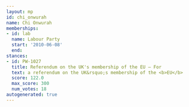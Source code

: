 ```yaml
---
layout: mp
id: chi_onwurah
name: Chi Onwurah
memberships:
- id: lab
  name: Labour Party
  start: '2010-06-08'
  end: 
stances:
- id: PW-1027
  title: Referendum on the UK's membership of the EU — For
  text: a referendum on the UK&rsquo;s membership of the <b>EU</b>
  score: 122.0
  max_score: 300
  num_votes: 18
autogenerated: true
---
```

